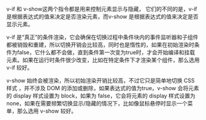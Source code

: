 
v-if 和 v-show这两个指令都是用来控制元素显示与隐藏， 它们的不同的是，v-if 是根据表达式的值来决定是否渲染元素，而v-show 是根据表达式的值来决定是否显示元素。

v-if 是“真正”的条件渲染，它会确保在切换过程中条件块内的事件监听器和子组件都被销毁和重建，所以切换开销会比较高，同时也是惰性的，如果在初始渲染时条件为false，它什么都不会做，直到条件第一次变为true时，才会开始编译和挂载元素。如果在运行时条件很少改变，比如在特定条件下才渲染某个组件，那么选用v-if 较好。

v-show 始终会被渲染，所以初始渲染开销比较高，不过它只是简单地切换 CSS 样式 ，并不涉及 DOM 的添加或删除，如果表达式的值为true，v-show 会将元素的 display 样式设置为 block，如果为 false，它会将元素的 display 样式设置为 none，如果在需要频繁切换显示/隐藏的情况下，比如像鼠标悬停时显示一个菜单，那么选用 v-show 较好。







